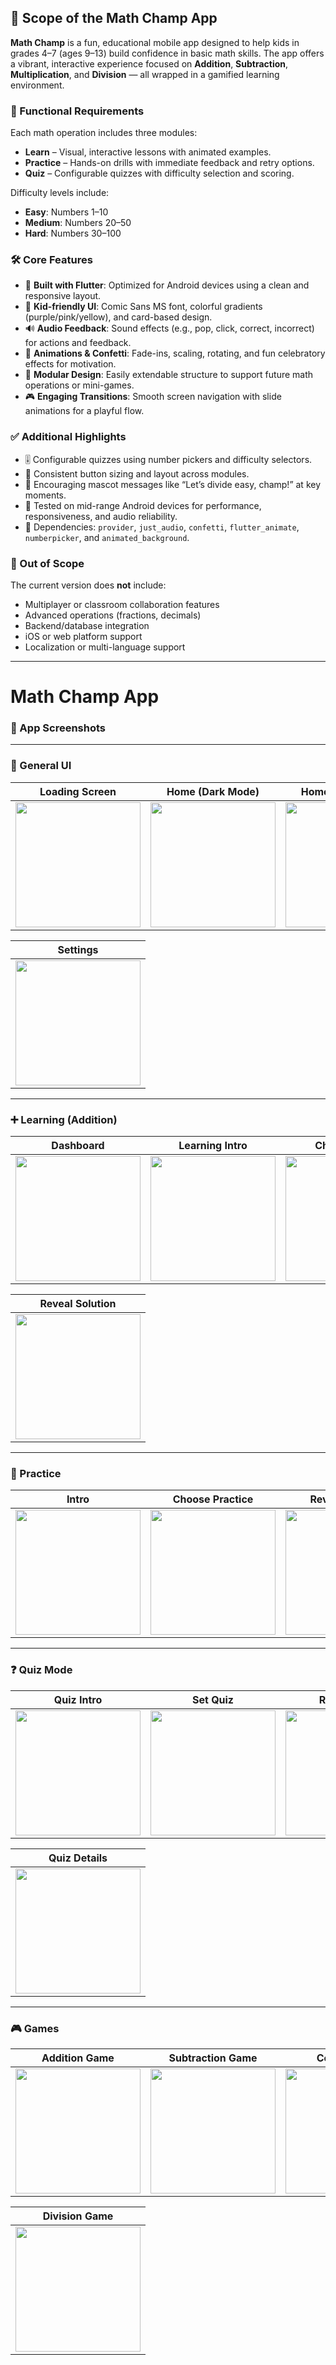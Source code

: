 

## 📘 Scope of the Math Champ App

**Math Champ** is a fun, educational mobile app designed to help kids in grades 4–7 (ages 9–13) build confidence in basic math skills. The app offers a vibrant, interactive experience focused on **Addition**, **Subtraction**, **Multiplication**, and **Division** — all wrapped in a gamified learning environment.

### 🎯 Functional Requirements

Each math operation includes three modules:

* **Learn** – Visual, interactive lessons with animated examples.
* **Practice** – Hands-on drills with immediate feedback and retry options.
* **Quiz** – Configurable quizzes with difficulty selection and scoring.

Difficulty levels include:

* **Easy**: Numbers 1–10
* **Medium**: Numbers 20–50
* **Hard**: Numbers 30–100

### 🛠 Core Features

* 📱 **Built with Flutter**: Optimized for Android devices using a clean and responsive layout.
* 🎨 **Kid-friendly UI**: Comic Sans MS font, colorful gradients (purple/pink/yellow), and card-based design.
* 🔊 **Audio Feedback**: Sound effects (e.g., pop, click, correct, incorrect) for actions and feedback.
* 🎉 **Animations & Confetti**: Fade-ins, scaling, rotating, and fun celebratory effects for motivation.
* 🔢 **Modular Design**: Easily extendable structure to support future math operations or mini-games.
* 🎮 **Engaging Transitions**: Smooth screen navigation with slide animations for a playful flow.

### ✅ Additional Highlights

* 🎚 Configurable quizzes using number pickers and difficulty selectors.
* 📏 Consistent button sizing and layout across modules.
* 💬 Encouraging mascot messages like “Let’s divide easy, champ!” at key moments.
* 🧪 Tested on mid-range Android devices for performance, responsiveness, and audio reliability.
* 🧩 Dependencies: `provider`, `just_audio`, `confetti`, `flutter_animate`, `numberpicker`, and `animated_background`.

### 🚫 Out of Scope

The current version does **not** include:

* Multiplayer or classroom collaboration features
* Advanced operations (fractions, decimals)
* Backend/database integration
* iOS or web platform support
* Localization or multi-language support

---

# Math Champ App  
### 🧠 App Screenshots

---

### 🚀 General UI

| Loading Screen | Home (Dark Mode) | Home (Light Mode) | Menu |
|----------------|------------------|--------------------|------|
| <img src="https://github.com/user-attachments/assets/15d8edb0-e1b0-4a3c-a220-07d12b963830" width="200"/> | <img src="https://github.com/user-attachments/assets/7b5ddbed-1d7c-4dc5-9db4-a2fa430ba063" width="200"/> | <img src="https://github.com/user-attachments/assets/c024f152-6c41-4f41-8ada-9542901856cb" width="200"/> | <img src="https://github.com/user-attachments/assets/df7da7a7-4317-4c7a-b136-239fee185269" width="200"/> |

| Settings |
|----------|
| <img src="https://github.com/user-attachments/assets/4f5645ff-7060-499f-811b-a0ff23f52f49" width="200"/> |

---

### ➕ Learning (Addition)

| Dashboard | Learning Intro | Choose Level | Reveal Screen |
|-----------|----------------|---------------|----------------|
| <img src="https://github.com/user-attachments/assets/cade1517-6238-4aca-b6cf-894052d5c54b" width="200"/> | <img src="https://github.com/user-attachments/assets/30563668-0405-4a69-aba7-1f9679476a15" width="200"/> | <img src="https://github.com/user-attachments/assets/a80d097d-4142-47bb-9b23-069d4d5aaae7" width="200"/> | <img src="https://github.com/user-attachments/assets/cb0adba8-e34c-45b2-aa04-f74cec0adc2e" width="200"/> |

| Reveal Solution |
|------------------|
| <img src="https://github.com/user-attachments/assets/2ac35edd-c466-4416-80ac-32f6a79f4b12" width="200"/> |

---

### 🧩 Practice

| Intro | Choose Practice | Reveal Practice |
|-------|------------------|------------------|
| <img src="https://github.com/user-attachments/assets/8fb582db-1135-4cba-9997-47a599ff2f4f" width="200"/> | <img src="https://github.com/user-attachments/assets/7f6d6cf3-a219-4209-be9c-eb566c016984" width="200"/> | <img src="https://github.com/user-attachments/assets/c3e40295-4211-4667-8c13-e285a45020ee" width="200"/> |

---

### ❓ Quiz Mode

| Quiz Intro | Set Quiz | Reveal Quiz | Quiz Result |
|------------|-----------|--------------|--------------|
| <img src="https://github.com/user-attachments/assets/0c05fb24-81c6-4dac-a7bd-285e18c1b967" width="200"/> | <img src="https://github.com/user-attachments/assets/c6e6bb12-d10a-466e-8092-a5922f9baaed" width="200"/> | <img src="https://github.com/user-attachments/assets/4cb209ec-45ad-4ea7-b89b-d4050b670c6e" width="200"/> | <img src="https://github.com/user-attachments/assets/644bad78-60d0-43c3-883f-916c860bf729" width="200"/> |

| Quiz Details |
|--------------|
| <img src="https://github.com/user-attachments/assets/ec466c0e-6519-409b-a397-7699e72b414c" width="200"/> |

---

### 🎮 Games

| Addition Game | Subtraction Game | Collect Stars | Multiplication Game |
|---------------|------------------|----------------|----------------------|
| <img src="https://github.com/user-attachments/assets/e3cf3e5b-ffd7-4cb2-82bf-206f17c8a8c7" width="200"/> | <img src="https://github.com/user-attachments/assets/365e315a-17b3-4b40-8080-ee595c62f936" width="200"/> | <img src="https://github.com/user-attachments/assets/369fd70c-6faa-4945-abaf-4230435ea6b5" width="200"/> | <img src="https://github.com/user-attachments/assets/6d7ae9de-0423-49c4-99f9-124f01dc251c" width="200"/> |

| Division Game |
|----------------|
| <img src="https://github.com/user-attachments/assets/759c1c38-9ad0-4bfb-b9f4-4c07991cd8c2" width="200"/> |
































